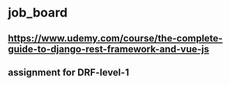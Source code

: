 # job_board

## https://www.udemy.com/course/the-complete-guide-to-django-rest-framework-and-vue-js
## assignment for DRF-level-1
